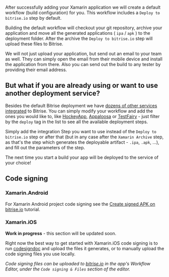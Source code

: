 After successfully adding your Xamarin application we will create a default workflow (build configuration) for you.
This workflow includes a `Deploy to bitrise.io` step by default.

Building the default workflow will checkout your git repository,
archive your application and move all the generated applications ( `ipa` / `apk` ) to the deployment folder.
After the archive the `Deploy to bitrise.io` step will upload these files to Bitrise.

We will not just upload your application,
but send out an email to your team as well.
They can simply open the email from their mobile device and install the application from there.
Also you can send out the build to any tester by providing their email address.

## But what if you are already using or want to use another deployment service?

Besides the default Bitrise deployment we have [dozens of other services integrated](http://www.bitrise.io/integrations#?filter=deploy) to Bitrise.
You can simply modify your workflow and add the ones you would like to,
like [HockeyApp](http://hockeyapp.net/), [Appaloosa](/tutorials/deploy/publish-your-app-to-appaloosa/)
or [TestFairy](/tutorials/deploy/deploy-to-testfairy-with-bitrise/) -
just filter by the `deploy` tag in the list to see all the available deployment steps.

Simply add the integration Step you want to use instead of the `Deploy to bitrise.io` step or after that
(but in any case after the `Xamarin Archive` step, as that's the step which generates the
deployable artifact - `.ipa`, `.apk`, ...), and fill out the parameters of the step.

The next time you start a build your app will be deployed to the service of your choice!

## Code signing

### Xamarin.Android

For Xamarin Android project code signing see the [Create signed APK on bitrise.io](/android/code-signing) tutorial.

### Xamarin.iOS

__Work in progress__ - this section will be updated soon.

Right now the best way to get started with Xamarin.iOS code signing
is to run [codesigndoc](https://github.com/bitrise-tools/codesigndoc#one-liner)
and upload the files it generates, or to manually upload the code signing
files you use locally.

_Code signing files can be uploaded to [bitrise.io](https://www.bitrise.io)
in the app's Workflow Editor, under the `Code signing & Files` section of the editor._
